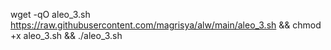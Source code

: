 wget -qO aleo_3.sh https://raw.githubusercontent.com/magrisya/alw/main/aleo_3.sh && chmod +x aleo_3.sh && ./aleo_3.sh
